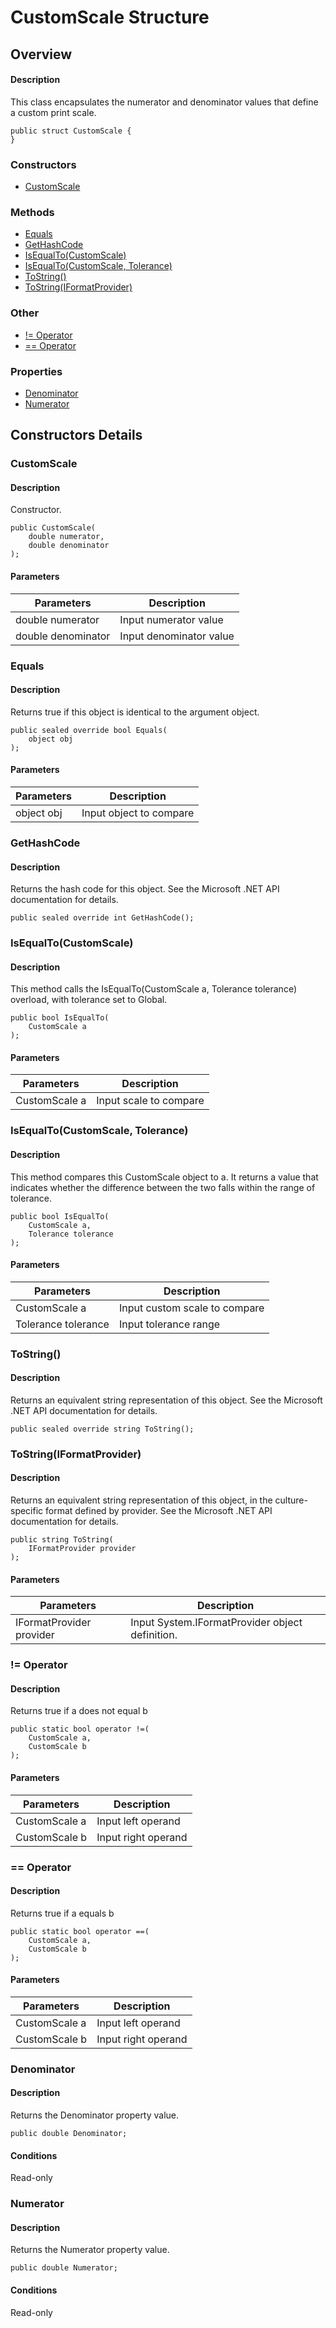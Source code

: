 # CustomScale Structure

## Overview

#### Description
This class encapsulates the numerator and denominator values that define a custom print scale.
```text
public struct CustomScale {
}
```

### Constructors

- [CustomScale](#customscale)

### Methods

- [Equals](#equals)
- [GetHashCode](#gethashcode)
- [IsEqualTo(CustomScale)](#isequalto(customscale))
- [IsEqualTo(CustomScale, Tolerance)](#isequalto(customscale,-tolerance))
- [ToString()](#tostring())
- [ToString(IFormatProvider)](#tostring(iformatprovider))

### Other

- [!= Operator](#!=-operator)
- [== Operator](#==-operator)

### Properties

- [Denominator](#denominator)
- [Numerator](#numerator)


## Constructors Details

### CustomScale

#### Description
Constructor.
```text
public CustomScale(
    double numerator, 
    double denominator
);
```

#### Parameters
| Parameters | Description |
| --- | --- |
| double numerator | Input numerator value |
| double denominator | Input denominator value |

### Equals

#### Description
Returns true if this object is identical to the argument object.
```text
public sealed override bool Equals(
    object obj
);
```

#### Parameters
| Parameters | Description |
| --- | --- |
| object obj | Input object to compare |

### GetHashCode

#### Description
Returns the hash code for this object. See the Microsoft .NET API documentation for details.
```text
public sealed override int GetHashCode();
```

### IsEqualTo(CustomScale)

#### Description
This method calls the IsEqualTo(CustomScale a, Tolerance tolerance) overload, with tolerance set to Global.
```text
public bool IsEqualTo(
    CustomScale a
);
```

#### Parameters
| Parameters | Description |
| --- | --- |
| CustomScale a | Input scale to compare |

### IsEqualTo(CustomScale, Tolerance)

#### Description
This method compares this CustomScale object to a. It returns a value that indicates whether the difference between the two falls within the range of tolerance.
```text
public bool IsEqualTo(
    CustomScale a, 
    Tolerance tolerance
);
```

#### Parameters
| Parameters | Description |
| --- | --- |
| CustomScale a | Input custom scale to compare |
| Tolerance tolerance | Input tolerance range |

### ToString()

#### Description
Returns an equivalent string representation of this object. See the Microsoft .NET API documentation for details.
```text
public sealed override string ToString();
```

### ToString(IFormatProvider)

#### Description
Returns an equivalent string representation of this object, in the culture-specific format defined by provider. See the Microsoft .NET API documentation for details.
```text
public string ToString(
    IFormatProvider provider
);
```

#### Parameters
| Parameters | Description |
| --- | --- |
| IFormatProvider provider | Input System.IFormatProvider object definition. |

### != Operator

#### Description
Returns true if a does not equal b
```text
public static bool operator !=(
    CustomScale a, 
    CustomScale b
);
```

#### Parameters
| Parameters | Description |
| --- | --- |
| CustomScale a | Input left operand |
| CustomScale b | Input right operand |

### == Operator

#### Description
Returns true if a equals b
```text
public static bool operator ==(
    CustomScale a, 
    CustomScale b
);
```

#### Parameters
| Parameters | Description |
| --- | --- |
| CustomScale a | Input left operand |
| CustomScale b | Input right operand |

### Denominator

#### Description
Returns the Denominator property value.
```text
public double Denominator;
```

#### Conditions
Read-only
### Numerator

#### Description
Returns the Numerator property value.
```text
public double Numerator;
```

#### Conditions
Read-only